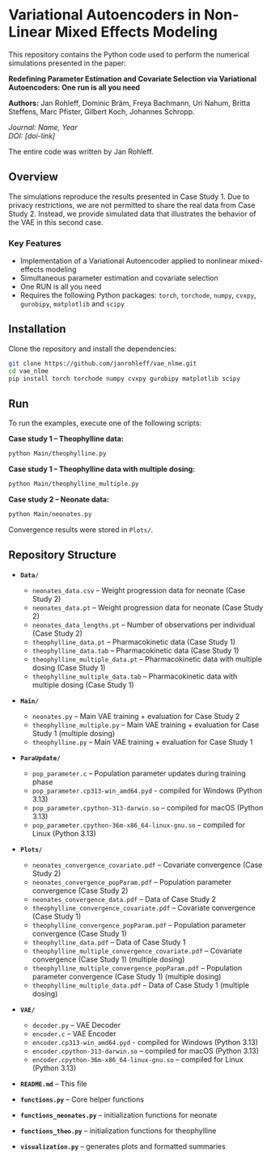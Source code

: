 # Variational Autoencoders in Non-Linear Mixed Effects Modeling

This repository contains the Python code used to perform the numerical simulations presented in the paper:

**Redefining Parameter Estimation and Covariate Selection via Variational Autoencoders: One run is all you need**  

**Authors:**  Jan Rohleff, Dominic Bräm, Freya Bachmann, Uri Nahum, Britta Steffens, 
Marc Pfister, Gilbert Koch, Johannes Schropp.

*Journal: Name, Year*  
*DOI: [doi-link]*

The entire code was written by Jan Rohleff.

## Overview

The simulations reproduce the results presented in Case Study 1. Due to privacy restrictions, we are not permitted to share the real data from Case Study 2. Instead, we provide simulated data that illustrates the behavior of the VAE in this second case.

### Key Features

- Implementation of a Variational Autoencoder applied to nonlinear mixed-effects modeling
- Simultaneous parameter estimation and covariate selection
- One RUN is all you need
-  Requires the following Python packages: `torch`, `torchode`, `numpy`, `cvxpy`, `gurobipy`, `matplotlib` and `scipy`


## Installation

Clone the repository and install the dependencies:

```bash
git clone https://github.com/janrohleff/vae_nlme.git
cd vae_nlme
pip install torch torchode numpy cvxpy gurobipy matplotlib scipy
```

## Run
To run the examples, execute one of the following scripts:

**Case study 1 – Theophylline data:**
```bash
python Main/theophylline.py
```

**Case study 1 – Theophylline data with multiple dosing:**
```bash
python Main/theophylline_multiple.py
```

**Case study 2 – Neonate data:**
```bash
python Main/neonates.py
```
Convergence results were stored in `Plots/`.


## Repository Structure

- **`Data/`**
  - `neonates_data.csv` – Weight progression data for neonate (Case Study 2)
  - `neonates_data.pt` – Weight progression data for neonate (Case Study 2)
  - `neonates_data_lengths.pt` – Number of observations per individual (Case Study 2)
  - `theophylline_data.pt` – Pharmacokinetic data (Case Study 1)
  - `theophylline_data.tab` – Pharmacokinetic data (Case Study 1)
  - `theophylline_multiple_data.pt` – Pharmacokinetic data with multiple dosing (Case Study 1)
  - `theophylline_multiple_data.tab` – Pharmacokinetic data with multiple dosing (Case Study 1)

- **`Main/`**
  - `neonates.py` – Main VAE training + evaluation for Case Study 2
  - `theophylline_multiple.py` – Main VAE training + evaluation for Case Study 1 (multiple dosing)
  - `theophylline.py` – Main VAE training + evaluation for Case Study 1
 
- **`ParaUpdate/`**
  - `pop_parameter.c` – Population parameter updates during training phase
  - `pop_parameter.cp313-win_amd64.pyd` - compiled for Windows (Python 3.13)
  - `pop_parameter.cpython-313-darwin.so` – compiled for macOS (Python 3.13)
  - `pop_parameter.cpython-36m-x86_64-linux-gnu.so` – compiled for Linux (Python 3.13)

- **`Plots/`**
  - `neonates_convergence_covariate.pdf` – Covariate convergence (Case Study 2)  
  - `neonates_convergence_popParam.pdf` – Population parameter convergence (Case Study 2)
  - `neonates_convergence_data.pdf` – Data of Case Study 2
  - `theophylline_convergence_covariate.pdf` – Covariate convergence (Case Study 1)  
  - `theophylline_convergence_popParam.pdf` – Population parameter convergence (Case Study 1)
  - `theophylline_data.pdf` – Data of Case Study 1
  - `theophylline_multiple_convergence_covariate.pdf` – Covariate convergence (Case Study 1) (multiple dosing) 
  - `theophylline_multiple_convergence_popParam.pdf` – Population parameter convergence (Case Study 1) (multiple dosing) 
  - `theophylline_multiple_data.pdf` – Data of Case Study 1 (multiple dosing) 
    
- **`VAE/`**
  - `decoder.py` – VAE Decoder
  - `encoder.c` – VAE Encoder
  - `encoder.cp313-win_amd64.pyd` - compiled for Windows (Python 3.13)
  - `encoder.cpython-313-darwin.so` –  compiled for macOS (Python 3.13)
  - `encoder.cpython-36m-x86_64-linux-gnu.so` – compiled for Linux (Python 3.13)

- **`README.md`** – This file
- **`functions.py`** – Core helper functions
- **`functions_neonates.py`** – initialization functions for neonate
- **`functions_theo.py`** – initialization functions for theophylline 
- **`visualization.py`** – generates plots and formatted summaries

